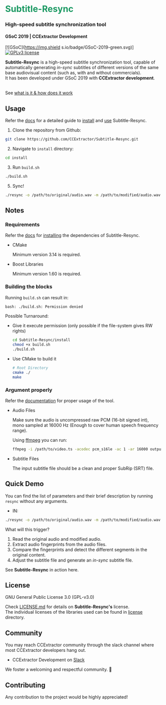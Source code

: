 <!-- PROJECT LOGO -->

<br />
<p>
  <h1 style="color:#1C9963;">Subtitle-Resync</h1>
  <h3>High-speed subtitle synchronization tool</h3>
  <h4>GSoC 2019 | CCExtractor Development</h4>
</p>

[![GSoC](https://img.shield
s.io/badge/GSoC-2019-green.svg)]
[![GPLv3 license](https://img.shields.io/badge/License-GPLv3-blue.svg)](http://perso.crans.org/besson/LICENSE.html)

**Subtitle-Resync** is a high-speed subtitle synchronization tool, capable
of automatically generating *in-sync* subtitles of different versions of
the same base audiovisual content (such as, with and without commercials). 
<br />
It has been developed under GSoC 2019 with **CCExtractor development**.

<br /> See [what is it & how does it work](https://sypai.github.io/Subtitle-Resync/)
 
## Usage

Refer the [docs](https://github.com/CCExtractor/Subtitle-Resync/tree/master/docs/)
for a detailed guide to [install](https://github.com/CCExtractor/Subtitle-Resync/tree/master/docs/compiling.adoc) 
and [use](https://github.com/CCExtractor/Subtitle-Resync/tree/master/docs/usage.adoc) Subtitle-Resync.

1. Clone the repository from Github:

```bash
git clone https://github.com/CCExtractor/Subtitle-Resync.git
```

2. Navigate to `install` directory:

```bash
cd install
```

3. Run `build.sh`

```bash
./build.sh
```

5. Sync!

```bash
./resync -o /path/to/original/audio.wav -m /path/to/modified/audio.wav -s /path/to/original/subtitle.srt
```

## Notes

### Requirements
Refer the [docs](https://github.com/CCExtractor/Subtitle-Resync/tree/master/docs/)
for [installing](https://github.com/CCExtractor/Subtitle-Resync/tree/master/docs/installing_dependencies.adoc)
the dependencies of Subtitle-Resync.

* CMake 
    
    Minimum version 3.14 is required.
    
* Boost Libraries
    
    Minimum version 1.60 is required.

### Building the blocks
 Running `build.sh` can result in:

```bash
bash: ./build.sh: Permission denied
```

Possible Turnaround:
* Give it execute permission (only possible if the file-system gives RW rights)

    ```bash
    cd Subtitle-Resync/install
    chmod +x build.sh
    ./build.sh
    ```

* Use CMake to build it

    ```bash
    # Root Directory
    cmake ./
    make
    ```

### Argument properly

Refer the
[documentation](https://github.com/CCExtractor/Subtitle-Resync/tree/master/docs/)
for proper usage of the tool.

* Audio Files

    Make sure the audio is uncompressed raw PCM (16-bit signed int), mono sampled at 16000 Hz (Enough to cover human speech frequency range).

    Using [ffmpeg](https://ffmpeg.org/documentation.html) you can run:

    ```bash
    ffmpeg -i /path/to/video.ts -acodec pcm_s16le -ac 1 -ar 16000 output/path/name.wav 
    ```

* Subtitle Files

    The input subtitle file should be a clean and proper SubRip (SRT) file.

## Quick Demo

You can find the list of parameters and their brief description by running `resync` without any arguments.

* IN:
```bash
./resync -o /path/to/original/audio.wav -m /path/to/modified/audio.wav -s /path/to/original/subtitle.srt
```

What will this trigger?

1. Read the original audio and modified audio.
2. Extract audio fingerprints from the audio files.
3. Compare the fingerprints and detect the different segments in the original content. 
4. Adjust the subtitle file and generate an *in-sync* subtitle file.

See **Subtitle-Resync** in action here.


## License
GNU General Public License 3.0 (GPL-v3.0)

Check [LICENSE.md](https://github.com/CCExtractor/Subtitle-Resync/blob/master/LICENSE.md) for details on
**Subtitle-Resync's** license.
<br />
The individual licenses of the libraries used can be found in [license]()
directory.

## Community
You may reach CCExtractor community through the slack channel
where most CCExtractor developers hang out.

* CCExtractor Development on [Slack](https://ccextractor.org/public:general:support?)

We foster a welcoming and respectful community. &#128080;

## Contributing 
Any contribution to the project would be highly appreciated! 
